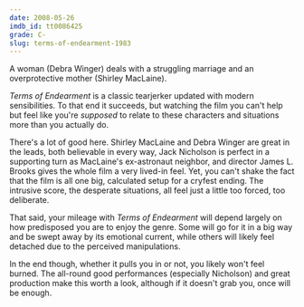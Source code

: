 ```yaml
---
date: 2008-05-26
imdb_id: tt0086425
grade: C-
slug: terms-of-endearment-1983
---
```


A woman (Debra Winger) deals with a struggling marriage and an overprotective mother (Shirley MacLaine).

_Terms of Endearment_ is a classic tearjerker updated with modern sensibilities. To that end it succeeds, but watching the film you can't help but feel like you're _supposed_ to relate to these characters and situations more than you actually do.

There's a lot of good here. Shirley MacLaine and Debra Winger are great in the leads, both believable in every way, Jack Nicholson is perfect in a supporting turn as MacLaine's ex-astronaut neighbor, and director James L. Brooks gives the whole film a very lived-in feel. Yet, you can't shake the fact that the film is all one big, calculated setup for a cryfest ending. The intrusive score, the desperate situations, all feel just a little too forced, too deliberate.

That said, your mileage with _Terms of Endearment_ will depend largely on how predisposed you are to enjoy the genre. Some will go for it in a big way and be swept away by its emotional current, while others will likely feel detached due to the perceived manipulations.

In the end though, whether it pulls you in or not, you likely won't feel burned. The all-round good performances (especially Nicholson) and great production make this worth a look, although if it doesn't grab you, once will be enough.
